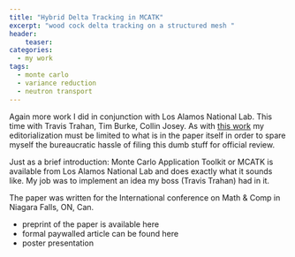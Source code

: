 ```yaml
---
title: "Hybrid Delta Tracking in MCATK"
excerpt: "wood cock delta tracking on a structured mesh "
header:
    teaser: 
categories:
  - my work
tags:
  - monte carlo
  - variance reduction
  - neutron transport
---
```


Again more work I did in conjunction with Los Alamos National Lab. This time with Travis Trahan, Tim Burke, Collin Josey. As with [this work](/work/trt) my editorialization must be limited to what is in the paper itself in order to spare myself the bureaucratic hassle of filing this dumb stuff for official review.

Just as a brief introduction: Monte Carlo Application Toolkit or MCATK is available from Los Alamos National Lab and does exactly what it sounds like. My job was to implement an idea my boss (Travis Trahan) had in it.

The paper was written for the International conference on Math & Comp in Niagara Falls, ON, Can.
* preprint of the paper is available here
* formal paywalled article can be found here
* poster presentation